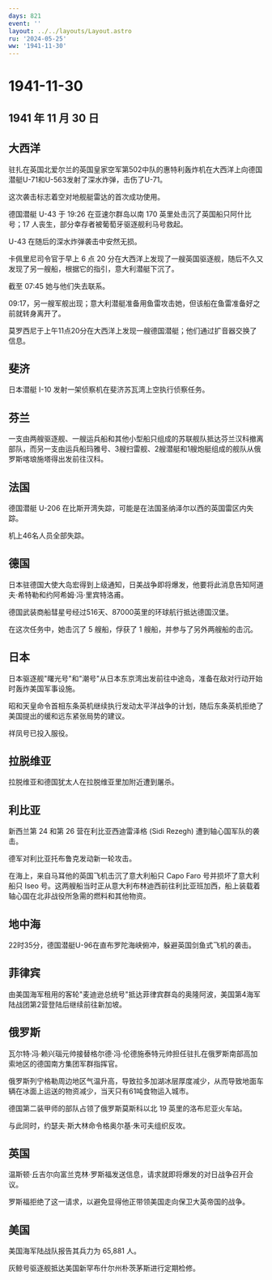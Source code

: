 ```yaml
---
days: 821
event: ''
layout: ../../layouts/Layout.astro
ru: '2024-05-25'
ww: '1941-11-30'
---
```


# 1941-11-30

## 1941 年 11 月 30 日

## 大西洋

驻扎在英国北爱尔兰的英国皇家空军第502中队的惠特利轰炸机在大西洋上向德国潜艇U-71和U-563发射了深水炸弹，击伤了U-71。

这次袭击标志着空对地舰艇雷达的首次成功使用。

德国潜艇 U-43 于 19:26 在亚速尔群岛以南 170
英里处击沉了英国船只阿什比号；17
人丧生，部分幸存者被葡萄牙驱逐舰利马号救起。

U-43 在随后的深水炸弹袭击中安然无损。

卡佩里尼司令官于早上 6 点 20
分在大西洋上发现了一艘英国驱逐舰，随后不久又发现了另一艘船，根据它的指引，意大利潜艇下沉了。

截至 07:45 她与他们失去联系。

09:17，另一艘军舰出现；意大利潜艇准备用鱼雷攻击她，但该船在鱼雷准备好之前就转身离开了。

莫罗西尼于上午11点20分在大西洋上发现一艘德国潜艇；他们通过扩音器交换了信息。

## 斐济

日本潜艇 I-10 发射一架侦察机在斐济苏瓦湾上空执行侦察任务。

## 芬兰

一支由两艘驱逐舰、一艘运兵船和其他小型船只组成的苏联舰队抵达芬兰汉科撤离部队，而另一支由运兵船玛雅号、3艘扫雷舰、2艘潜艇和1艘炮艇组成的舰队从俄罗斯喀琅施塔得出发前往汉科。

## 法国

德国潜艇 U-206
在比斯开湾失踪，可能是在法国圣纳泽尔以西的英国雷区内失踪。

机上46名人员全部失踪。

## 德国

日本驻德国大使大岛宏得到上级通知，日美战争即将爆发，他要将此消息告知阿道夫·希特勒和约阿希姆·冯·里宾特洛甫。

德国武装商船彗星号经过516天、87000英里的环球航行抵达德国汉堡。

在这次任务中，她击沉了 5 艘船，俘获了 1 艘船，并参与了另外两艘船的击沉。

## 日本

日本驱逐舰"曙光号"和"潮号"从日本东京湾出发前往中途岛，准备在敌对行动开始时轰炸美国军事设施。

昭和天皇命令首相东条英机继续执行发动太平洋战争的计划，随后东条英机拒绝了美国提出的缓和远东紧张局势的建议。

祥凤号已投入服役。

## 拉脱维亚

拉脱维亚和德国犹太人在拉脱维亚里加附近遭到屠杀。

## 利比亚

新西兰第 24 和第 26 营在利比亚西迪雷泽格 (Sidi Rezegh)
遭到轴心国军队的袭击。

德军对利比亚托布鲁克发动新一轮攻击。

在海上，来自马耳他的英国飞机击沉了意大利船只 Capo Faro
号并损坏了意大利船只 Iseo
号。这两艘船当时正从意大利布林迪西前往利比亚班加西，船上装载着轴心国在北非战役所急需的燃料和其他物资。

## 地中海

22时35分，德国潜艇U-96在直布罗陀海峡俯冲，躲避英国剑鱼式飞机的袭击。

## 菲律宾

由美国海军租用的客轮"麦迪逊总统号"抵达菲律宾群岛的奥隆阿波，美国第4海军陆战团第2营登陆后继续前往新加坡。

## 俄罗斯

瓦尔特·冯·赖兴瑙元帅接替格尔德·冯·伦德施泰特元帅担任驻扎在俄罗斯南部高加索地区的德国南方集团军群指挥官。

俄罗斯列宁格勒周边地区气温升高，导致拉多加湖冰层厚度减少，从而导致地面车辆在冰面上运送的物资减少，当天只有61吨食物运入城市。

德国第二装甲师的部队占领了俄罗斯莫斯科以北 19 英里的洛布尼亚火车站。

与此同时，约瑟夫·斯大林命令格奥尔基·朱可夫组织反攻。

## 英国

温斯顿·丘吉尔向富兰克林·罗斯福发送信息，请求就即将爆发的对日战争召开会议。

罗斯福拒绝了这一请求，以避免显得他正带领美国走向保卫大英帝国的战争。

## 美国

美国海军陆战队报告其兵力为 65,881 人。

灰鲸号驱逐舰抵达美国新罕布什尔州朴茨茅斯进行定期检修。